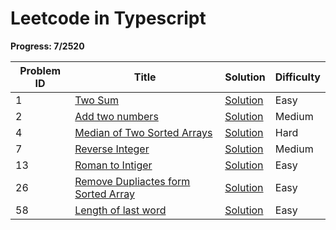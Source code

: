 # Leetcode in Typescript

**Progress: 7/2520**

| Problem ID | Title                                                                                                                                                        | Solution                                                                                                 | Difficulty |
|------------|--------------------------------------------------------------------------------------------------------------------------------------------------------------|----------------------------------------------------------------------------------------------------------|------------|
| 1          | [Two Sum](https://leetcode.com/problems/two-sum/)                                                                                                            | [Solution](./src/0001/Two-sum.ts)                                                                        | Easy       |
| 2          | [Add two numbers](https://leetcode.com/problems/add-two-numbers/)                                                                                            | [Solution](./src/0002/add-two-numbers.ts)                                                                | Medium     |
| 4          | [Median of Two Sorted Arrays](https://leetcode.com/problems/median-of-two-sorted-arrays/description/)                                                        | [Solution](./src/0004/median-of-two-sorted-arrays.ts)                                                    | Hard       |
| 7          | [Reverse Integer](https://leetcode.com/problems/reverse-integer/description/)                                                                                | [Solution](./src/0007/reverse-integer.ts)                                                                | Medium     |
| 13         | [Roman to Intiger](https://leetcode.com/problems/roman-to-integer/)                                                                                          | [Solution](./src/0013/roman-to-intiger.ts)                                                               | Easy       |
| 26         | [Remove Dupliactes form Sorted Array](https://leetcode.com/problems/remove-duplicates-from-sorted-array/description/)                                        | [Solution](./src/0026/remove-duplicates-from-sorted-array.ts)                                            | Easy       |
| 58         | [Length of last word](https://leetcode.com/problems/length-of-last-word/)                                                                                    | [Solution](./src/0058/length-of-last-word.ts)                                                            | Easy       |